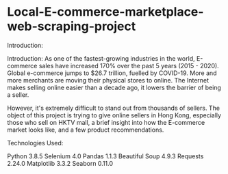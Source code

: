 # Local-E-commerce-marketplace-web-scraping-project

Introduction:

Introduction:
As one of the fastest-growing industries in the world, E-commerce sales have increased 170% over the past 5 years (2015 - 2020). Global e-commerce jumps to $26.7 trillion, fuelled by COVID-19. More and more merchants are moving their physical stores to online. The Internet makes selling online easier than a decade ago, it lowers the barrier of being a seller.

However, it's extremely difficult to stand out from thousands of sellers. The object of this project is trying to give online sellers in Hong Kong, especially those who sell on HKTV mall, a brief insight into how the E-commerce market looks like, and a few product recommendations.



Technologies Used:

Python 3.8.5
Selenium 4.0
Pandas 1.1.3
Beautiful Soup 4.9.3
Requests 2.24.0
Matplotlib 3.3.2
Seaborn 0.11.0

